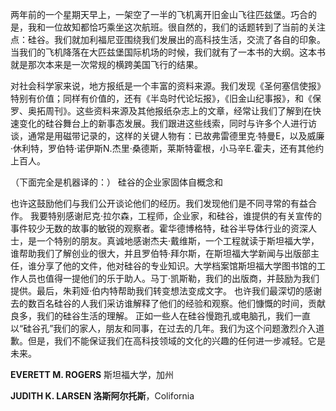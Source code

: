 两年前的一个星期天早上，一架空了一半的飞机离开旧金山飞往匹兹堡。巧合的是，我和一位故知都恰巧乘坐这次航班。很自然的，我们的话题转到了当前的关注点：硅谷。我们就加利福尼亚围绕我们发展出的高科技生活，交流了各自的印象。当我们的飞机降落在大匹兹堡国际机场的时候，我们就有了一本书的大纲。这本书就是那次本来是一次常规的横跨美国飞行的结果。

对社会科学家来说，地方报纸是一个丰富的资料来源。我们发现《圣何塞信使报》特别有价值；同样有价值的，还有《半岛时代论坛报》，《旧金山纪事报》，和《保罗、奥拓周刊》。这些资料来源及其他报纸杂志上的文章，经常让我们了解到在快速变化的硅谷舞台上的新事态发展。我们跟进这些线索，同时与许多个人进行访谈，通常是用磁​​带记录的，这样的关键人物有：已故弗雷德里克·特曼E，以及威廉·休利特，罗伯特·诺伊斯N.杰里·桑德斯，莱斯特霍根，小马辛E.霍夫，还有其他约上百人。

（下面完全是机器译的：）
硅谷的企业家固体自概念和

也许这鼓励他们与我们公开谈论他们的经历。我们发现他们是不同寻常的有益合作。
我要特别感谢尼克·拉尔森，工程师，企业家，和硅谷，谁提供的有关宣传的事件较少无数的故事的敏锐的观察者。霍华德博格特，硅谷半导体行业的资深人士，是一个特别的朋友。真诚地感谢杰夫·戴维斯，一个工程就读于斯坦福大学，谁帮助我们了解创业的很大，并且罗伯特·拜尔斯，在斯坦福大学新闻与出版部主任，谁分享了他的文件，他对硅谷的专业知识。大学档案馆斯坦福大学图书馆的工作人员也值得一提他们的乐于助人。马丁·凯斯勒，我们的出版商，并鼓励为我们提供。最后，朱莉娅·伯内特帮助我们转变想法变成文字。
也许我们最深切的感谢去的数百名硅谷的人我们采访谁解释了他们的经验和观察。他们慷慨的时间，贡献良多，我们的硅谷生活的理解。
正如一些人在硅谷慢跑孔或电脑孔，我们一直以“硅谷孔”我们的家人，朋友和同事，在过去的几年。我们为这个问题激烈介入道歉。但是，我们不能保证我们在高科技领域的文化的兴趣的任何进一步减轻。它是未来。


**EVERETT M. ROGERS**  斯坦福大学，加州

**JUDITH K. LARSEN  洛斯阿尔托斯**，Colifornia

